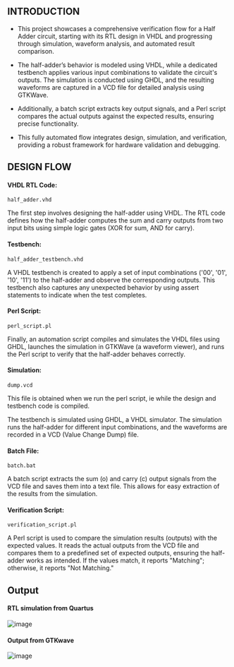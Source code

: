 ## INTRODUCTION

* This project showcases a comprehensive verification flow for a Half Adder circuit, starting with its RTL design
   in VHDL and progressing through simulation, waveform analysis, and automated result comparison. 

* The half-adder’s behavior is modeled using VHDL, while a dedicated testbench applies various input combinations to validate the circuit's outputs.
  The simulation is conducted using GHDL, and the resulting waveforms are captured in a VCD file for detailed analysis using GTKWave. 

* Additionally, a batch script extracts key output signals, and a Perl script compares the actual outputs against the expected results,
  ensuring precise functionality. 

* This fully automated flow integrates design, simulation, and verification,
  providing a robust framework for hardware validation and debugging.

## DESIGN FLOW 

#### VHDL RTL Code:

    half_adder.vhd

The first step involves designing the half-adder using VHDL. The RTL code defines how the half-adder computes the sum and carry outputs from two input bits using simple logic gates (XOR for sum, AND for carry).

#### Testbench:

    half_adder_testbench.vhd

A VHDL testbench is created to apply a set of input combinations ('00', '01', '10', '11') to the half-adder and observe the corresponding outputs. This testbench also captures any unexpected behavior by using assert statements to indicate when the test completes.

#### Perl Script:

    perl_script.pl

Finally, an automation script compiles and simulates the VHDL files using GHDL, launches the simulation in GTKWave (a waveform viewer), and runs the Perl script to verify that the half-adder behaves correctly.

#### Simulation:

    dump.vcd
    
This file is obtained when we run the perl script, ie while the design and testbench code is compiled.

The testbench is simulated using GHDL, a VHDL simulator. The simulation runs the half-adder for different input combinations, and the waveforms are recorded in a VCD (Value Change Dump) file.

#### Batch File:
    
    batch.bat

A batch script extracts the sum (o) and carry (c) output signals from the VCD file and saves them into a text file. This allows for easy extraction of the results from the simulation.

#### Verification Script:

    verification_script.pl
    
A Perl script is used to compare the simulation results (outputs) with the expected values. It reads the actual outputs from the VCD file and compares them to a predefined set of expected outputs, ensuring the half-adder works as intended. If the values match, it reports "Matching"; otherwise, it reports "Not Matching."

## Output

#### RTL simulation from Quartus

![image](https://github.com/user-attachments/assets/026743ba-cc52-4503-a41a-30422801e83c)

#### Output from GTKwave

![image](https://github.com/user-attachments/assets/04705465-1382-418d-a3d3-02729697d2f7)


